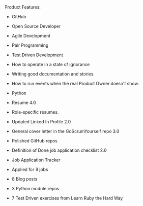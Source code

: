 Product Features:

- GitHub
- Open Source Developer
- Agile Development
- Pair Programming
- Test Driven Development
- How to operate in a state of ignorance
- Writing good documentation and stories
- How to run events when the real Product Owner doesn't show.
- Python

- Resume 4.0
- Role-specific resumes.
- Updated Linked In Profile 2.0
- General cover letter in the GoScrumYourself repo 3.0
- Polished GitHub repos
- Definition of Done job application checklist 2.0
- Job Application Tracker
- Applied for 8 jobs
- 8 Blog posts
- 3 Python module repos
- 7 Test Driven exercises from Learn Ruby the Hard Way


